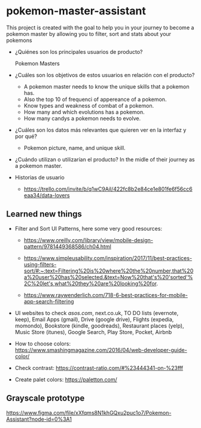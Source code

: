 # pokemon-master-assistant
This project is created with the goal to help you in your journey to become a pokemon master by allowing you to filter, sort and stats about your pokemons


* ¿Quiénes son los principales usuarios de producto?
  
  Pokemon Masters

* ¿Cuáles son los objetivos de estos usuarios en relación con el producto?
  - A pokemon master needs to know the unique skills that a pokemon has.
  - Also the top 10 of frequenci of appereance of a pokemon.
  - Know types and weakness of combat of a pokemon.
  - How many and which evolutions has a pokemon.
  - How many candys a pokemon needs to evolve.
  
* ¿Cuáles son los datos más relevantes que quieren ver en la interfaz y por qué?
  - Pokemon picture, name, and unique skill.
* ¿Cuándo utilizan o utilizarían el producto?
  In the midle of their journey as a pokemon master.
* Historias de usuario
  - https://trello.com/invite/b/q1wC9Ail/422fc8b2e84ce1e801fe6f56cc6eaa34/data-lovers
  
## Learned new things
- Filter and Sort UI Patterns, here some very good resources:

  - https://www.oreilly.com/library/view/mobile-design-pattern/9781449368586/ch04.html
  
  - https://www.simpleusability.com/inspiration/2017/11/best-practices-using-filters-sort/#:~:text=Filtering%20is%20where%20the%20number,that%20a%20user%20has%20selected.&text=Now%20that's%20'sorted'%2C%20let's,what%20they%20are%20looking%20for.
  
  - https://www.raywenderlich.com/718-6-best-practices-for-mobile-app-search-filtering
  
- UI websites to check *asos.com*, next.co.uk, TO DO lists (evernote, keep), Email Apps (gmail), Drive (google drive), Flights (expedia, momondo), Bookstore (kindle, goodreads), Restaurant places (yelp), Music Store (itunes), Google Search, Play Store, Pocket, Airbnb
- How to choose colors: https://www.smashingmagazine.com/2016/04/web-developer-guide-color/
- Check contrast: https://contrast-ratio.com/#%23444341-on-%23fff
- Create palet colors: https://paletton.com/

## Grayscale prototype
https://www.figma.com/file/xXfqms8N1khGQxu2puc1o7/Pokemon-Assistant?node-id=0%3A1
  
  

